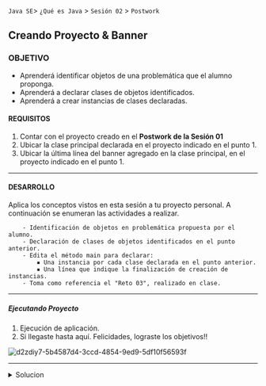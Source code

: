 `Java SE`> `¿Qué es Java` > `Sesión 02` > `Postwork`

## Creando Proyecto & Banner 

### OBJETIVO

- Aprenderá identificar objetos de una problemática que el alumno proponga.
- Aprenderá a declarar clases de objetos identificados.
- Aprenderá a crear instancias de clases declaradas.

#### REQUISITOS

1. Contar con el proyecto creado en el <b>Postwork de la Sesión 01</b>
2. Ubicar la clase principal declarada en el proyecto indicado en el punto 1.
3. Ubicar la última línea del banner agregado en la clase principal, en el proyecto indicado en el punto 1.

<hr>

#### DESARROLLO

Aplica los conceptos vistos en esta sesión a tu proyecto personal. A continuación se enumeran las actividades a realizar.
      
        - Identificación de objetos en problemática propuesta por el alumno.
        - Declaración de clases de objetos identificados en el punto anterior.
        - Edita el método main para declarar:
            ▪ Una instancia por cada clase declarada en el punto anterior.
            ▪ Una línea que indique la finalización de creación de instancias.  
        - Toma como referencia el "Reto 03", realizado en clase.
<hr>

##### Ejecutando Proyecto

1. Ejecución de aplicación. 
2. Si llegaste hasta aquí. Felicidades, lograste los objetivos!!

![d2zdiy7-5b4587d4-3ccd-4854-9ed9-5df10f56593f](https://user-images.githubusercontent.com/56565204/67229369-ca235000-f400-11e9-9c31-ca19d9283269.png)

<hr>

<details>
	<summary>Solucion</summary>
	<p> 1. Identifica los objetos de tu problemática. </p>
	<p> 2. Declara las clases de los objetos identificados en la problemática.</p>
        <p> 3. Declara una instancia por cada clase ya declarada. </p>
        <p> 4. Agrega la impresión de una línea que indique la finalización de creación de instancias.
	<p> 5. Ejecutar Proyecto </p>
</details> 
